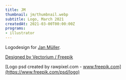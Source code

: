 ```yaml
---
title: JM
thumbnail: jm/thumbnail.webp
subtitle: Logo, March 2021
createdAt: 2021-03-00T00:00:00Z
programs:
- illustrator
---
```


Logodesign for [Jan Müller](https://jan-mueller.at/).

<asset-image src="jm/logo_digital.webp" alt="Digital logo"></asset-image>
[Designed by Vectorium / Freepik](http://www.freepik.com)
<p></p>

<asset-image src="jm/logo_print.webp" alt="Printed logo"></asset-image>
[Logo psd created by rawpixel.com - www.freepik.com](https://www.freepik.com/psd/logo)
<p></p>
